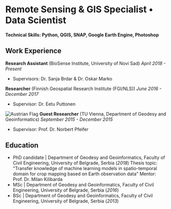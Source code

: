 # Remote Sensing & GIS Specialist • Data Scientist

#### Technical Skills: Python, QGIS, SNAP, Google Earth Engine, Photoshop

## Work Experience
**Research Assistant** (BioSense Institute, University of Novi Sad) _April 2018 - Present_
- Supervisors: Dr. Sanja Brdar & Dr. Oskar Marko

**Researcher** (Finnish Geospatial Research Institute (FGI/NLS)) _June 2016 - December 2017_
- Supervisor: Dr. Eetu Puttonen

![Austrian Flag](https://upload.wikimedia.org/wikipedia/commons/4/41/Flag_of_Austria.svg) **Guest Researcher** (TU Vienna, Department of Geodesy and Geoinformatics) _September 2015 - December 2015_
- Supervisor: Prof. Dr. Norbert Pfeifer

## Education
-  PhD candidate  | Department of Geodesy and Geoinformatics, Faculty of Civil Engineering, University of Belgrade, Serbia (_2018_)	
Thesis topic: "Transfer knowledge of machine learning models in spatio-temporal domain for crop mapping based on Earth observation data"
Mentor: Prof. Dr. Milan Kilibarda
-  MSc  | Department of Geodesy and Geoinformatics, Faculty of Civil Engineering, University of Belgrade, Serbia (_2016_)
-  BSc  | Department of Geodesy and Geoinformatics, Faculty of Civil Engineering, University of Belgrade, Serbia (_2013_)	


